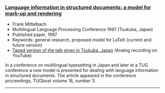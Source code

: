 

### <a href="{{site.baseurl}}/publications/1997-FMi-TUB-tb56lang.pdf" target="_blank" onclick="vgwPixelCall('2b77f777778c468a984188f99530fdb5');">Language information in structured documents: a model for mark-up and rendering</a>

+ Frank Mittelbach
+ Multilingual Language Processing Conference 1997 (Tsukuba, Japan)
+ Published paper, 1997
+ Keywords: general research, proposed model for LaTeX (current and future version)
+ [Taped version of the talk given in Tsukuba, Japan](http://youtu.be/qsKGEirRcpA) (Analog recording on YouTube)

In a conference on multilingual typesetting in Japan and later at a TUG conference a new model is presented for dealing with language information in structured documents. The article appeared in the conference proceedings, TUGboat volume 18, number 3.

***


